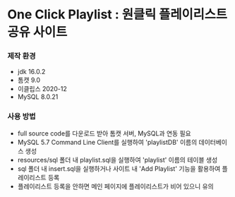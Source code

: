 # One Click Playlist : 원클릭 플레이리스트 공유 사이트

### 제작 환경
- jdk 16.0.2
- 톰캣 9.0
- 이클립스 2020-12
- MySQL 8.0.21

### 사용 방법
- full source code를 다운로드 받아 톰캣 서버, MySQL과 연동 필요
- MySQL 5.7 Command Line Client를 실행하여 'playlistDB' 이름의 데이터베이스 생성
- resources/sql 폴더 내 playlist.sql을 실행하여 'playlist' 이름의 테이블 생성
- sql 폴더 내 insert.sql을 실행하거나 사이트 내 'Add Playlist' 기능을 활용하여 플레이리스트 등록
- 플레이리스트 등록을 안하면 메인 페이지에 플레이리스트가 비어 있으니 유의
